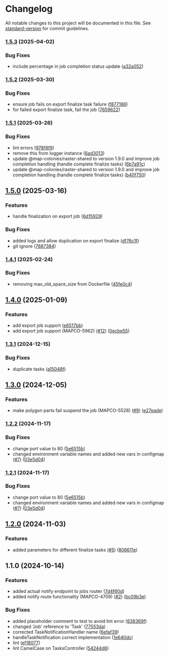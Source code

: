 # Changelog

All notable changes to this project will be documented in this file. See [standard-version](https://github.com/conventional-changelog/standard-version) for commit guidelines.

### [1.5.3](https://github.com/MapColonies/job-tracker/compare/v1.5.2...v1.5.3) (2025-04-02)


### Bug Fixes

* include percentage in job completion status update ([a32a052](https://github.com/MapColonies/job-tracker/commit/a32a052889d2b61024984624f975ee63b9b9ed43))

### [1.5.2](https://github.com/MapColonies/job-tracker/compare/v1.5.1...v1.5.2) (2025-03-30)


### Bug Fixes

* ensure job fails on export finalize task failure ([f877186](https://github.com/MapColonies/job-tracker/commit/f87718681ab3922f899c2709d56c657f850992fb))
* for failed export finalize task, fail the job ([7659622](https://github.com/MapColonies/job-tracker/commit/7659622626983917a2e1b172024b356811de05dd))

### [1.5.1](https://github.com/MapColonies/job-tracker/compare/v1.5.0...v1.5.1) (2025-03-26)


### Bug Fixes

* lint errors ([978f8f9](https://github.com/MapColonies/job-tracker/commit/978f8f96647de28b2412d9fa9b2fffcc1519197a))
* remove this from logger instance ([6ad3013](https://github.com/MapColonies/job-tracker/commit/6ad3013d233061d9ceecd7e928c7812d7b107748))
* update @map-colonies/raster-shared to version 1.9.0 and improve job completion handling (handle complete finalize tasks) ([6b7a91c](https://github.com/MapColonies/job-tracker/commit/6b7a91c3e5fd2e15cf6f06031091c4804bf736be))
* update @map-colonies/raster-shared to version 1.9.0 and improve job completion handling (handle complete finalize tasks) ([b40f750](https://github.com/MapColonies/job-tracker/commit/b40f750c69b4396ca1e95b2605016e0365b9bd16))

## [1.5.0](https://github.com/MapColonies/job-tracker/compare/v1.4.1...v1.5.0) (2025-03-16)


### Features

* handle finalization on export job ([6d15929](https://github.com/MapColonies/job-tracker/commit/6d15929003b7378957c48e0f04bf821a35a9a68d))


### Bug Fixes

* added logs and allow duplication on export finalize ([df76c1f](https://github.com/MapColonies/job-tracker/commit/df76c1f8ab9c10502cb2ebf6cfa499e78900a299))
* git ignore ([7687384](https://github.com/MapColonies/job-tracker/commit/76873840cfad0e98d7d864809ce206e27383f0a1))

### [1.4.1](https://github.com/MapColonies/job-tracker/compare/v1.4.0...v1.4.1) (2025-02-24)


### Bug Fixes

* removing max_old_space_size from Dockerfile ([45fe0c4](https://github.com/MapColonies/job-tracker/commit/45fe0c466e2f7764efa60f7f1ca2c3a067a2596a))

## [1.4.0](https://github.com/MapColonies/job-tracker/compare/v1.3.1...v1.4.0) (2025-01-09)


### Features

* add export job support ([e6517bb](https://github.com/MapColonies/job-tracker/commit/e6517bb10b55c09381bc04c0325531fae6280102))
* add export job support (MAPCO-5962) ([#12](https://github.com/MapColonies/job-tracker/issues/12)) ([0ecbe55](https://github.com/MapColonies/job-tracker/commit/0ecbe55374ea5b620308b5be3fffae71e4881165))

### [1.3.1](https://github.com/MapColonies/job-tracker/compare/v1.3.0...v1.3.1) (2024-12-15)


### Bug Fixes

* duplicate tasks ([a15048f](https://github.com/MapColonies/job-tracker/commit/a15048f0df80fa7da72d57614944ccc21c02b72e))

## [1.3.0](https://github.com/MapColonies/job-tracker/compare/v1.2.2...v1.3.0) (2024-12-05)


### Features

* make polygon parts fail suspend the job (MAPCO-5528) ([#9](https://github.com/MapColonies/job-tracker/issues/9)) ([e27eade](https://github.com/MapColonies/job-tracker/commit/e27eade0e3abd7b074162d446b91db32f740edb5))

### [1.2.2](https://github.com/MapColonies/job-tracker/compare/v1.2.0...v1.2.2) (2024-11-17)


### Bug Fixes

* change port value to 80 ([5e6515b](https://github.com/MapColonies/job-tracker/commit/5e6515b922080ea124b1323c3efc7e56df933c10))
* changed environment variable names and added new vars in configmap ([#7](https://github.com/MapColonies/job-tracker/issues/7)) ([03e5d04](https://github.com/MapColonies/job-tracker/commit/03e5d043e851c91a79a5e611c7efce41da91e06c))

### [1.2.1](https://github.com/MapColonies/job-tracker/compare/v1.2.0...v1.2.1) (2024-11-17)


### Bug Fixes

* change port value to 80 ([5e6515b](https://github.com/MapColonies/job-tracker/commit/5e6515b922080ea124b1323c3efc7e56df933c10))
* changed environment variable names and added new vars in configmap ([#7](https://github.com/MapColonies/job-tracker/issues/7)) ([03e5d04](https://github.com/MapColonies/job-tracker/commit/03e5d043e851c91a79a5e611c7efce41da91e06c))

## [1.2.0](https://github.com/MapColonies/job-tracker/compare/v1.1.0...v1.2.0) (2024-11-03)


### Features

* added parameters for different finalize tasks ([#5](https://github.com/MapColonies/job-tracker/issues/5)) ([806611e](https://github.com/MapColonies/job-tracker/commit/806611e2d97cc654083f6df72f3f24d004f84104))

## 1.1.0 (2024-10-14)


### Features

* added actual notify endpoint to jobs router ([7d4f60d](https://github.com/MapColonies/job-tracker/commit/7d4f60d972ba60dca264738165b185c8eaa690a3))
* added notify route functionality (MAPCO-4709) ([#2](https://github.com/MapColonies/job-tracker/issues/2)) ([bc09b3e](https://github.com/MapColonies/job-tracker/commit/bc09b3e5eef4286c854a4f93d4ec2576adcf7eac))


### Bug Fixes

* added placeholder comment to test to avoid lint error ([638369f](https://github.com/MapColonies/job-tracker/commit/638369f939abd5e5ff471a8f261c0359c8c56be8))
* changed 'Job' reference to 'Task' ([77553da](https://github.com/MapColonies/job-tracker/commit/77553dae77bdbc9ecf4a2bb1be1672ac796e73ed))
* corrected TaskNotificationHandler name ([6efaf39](https://github.com/MapColonies/job-tracker/commit/6efaf39503b38c010278ed8bb556b050da37de61))
* handleTaskNotification correct implementation ([1e640dc](https://github.com/MapColonies/job-tracker/commit/1e640dc74f665a9ac97fe7fe0b38176aef32f3aa))
* lint ([ef18077](https://github.com/MapColonies/job-tracker/commit/ef18077e710f8a77fd1b060eff7838caf9ec538b))
* lint CamelCase on TasksController ([54244d6](https://github.com/MapColonies/job-tracker/commit/54244d622337add35485b5ac468571bac745ce5e))
